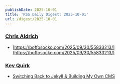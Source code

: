```yaml
---
publishDate: 2025-10-01
title: 'RSS Daily Digest: 2025-10-01'
url: /digest/2025-10-01
---
```


### [Chris Aldrich](https://boffosocko.com/)

  * [https://boffosocko.com/2025/09/30/55833213/](https://boffosocko.com/2025/09/30/55833213/)
  
### [Kev Quirk](https://kevquirk.com/)

  * [Switching Back to Jekyll & Building My Own CMS](https://kevquirk.com/blog/switching-back-to-jekyll-building-my-own-cms/)
  
